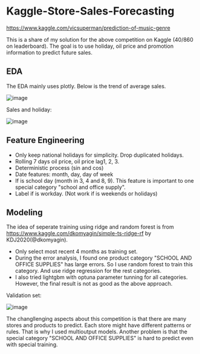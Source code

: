 # Kaggle-Store-Sales-Forecasting

https://www.kaggle.com/vicsuperman/prediction-of-music-genre

This is a share of my solution for the above competition on Kaggle (40/860 on leaderboard). The goal is to use holiday, oil price and promotion information to predict future sales.

## EDA

The EDA mainly uses plotly. Below is the trend of average sales.

![image](https://user-images.githubusercontent.com/76148884/150659974-957b40b6-5943-4615-bb42-a4b8c4d554aa.png)

Sales and holiday:

![image](https://user-images.githubusercontent.com/76148884/150660017-2ec6c565-e5ed-4257-8563-b6595b71b9b3.png)

## Feature Engineering

- Only keep national holidays for simplicity. Drop duplicated holidays.
- Rolling 7 days oil price, oil price lag1, 2, 3.
- Deterministic process (sin and cos)
- Date features: month, day, day of week
- If is school day (month in 3, 4 and 8, 9). This feature is important to one special category "school and office supply".
- Label if is workday. (Not work if is weekends or holidays)

## Modeling

The idea of seperate training using ridge and random forest is from https://www.kaggle.com/dkomyagin/simple-ts-ridge-rf by KDJ2020(@dkomyagin).

- Only select most recent 4 months as training set.
- During the error analysis, I found one product category "SCHOOL AND OFFICE SUPPLIES" has large errors. So I use random forest to train this category. And use ridge regression for the rest categories.
- I also tried lightgbm with optuna parameter tunning for all categories. However, the final result is not as good as the above approach.

Validation set:

![image](https://user-images.githubusercontent.com/76148884/150660390-5c8552b8-d3a7-4840-9365-bd9e2fc7d244.png)

The changllenging aspects about this competition is that there are many stores and products to predict. Each store might have different patterns or rules. That is why I used multioutput models. Another problem is that the special category "SCHOOL AND OFFICE SUPPLIES" is hard to predict even with special training.
